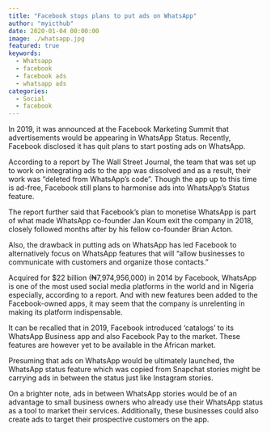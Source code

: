 ```yaml
---
title: "Facebook stops plans to put ads on WhatsApp"
author: "myicthub"
date: 2020-01-04 00:00:00
image: ./whatsapp.jpg
featured: true
keywords:
  - Whatsapp
  - facebook
  - facebook ads
  - whatsapp ads
categories:
  - Social
  - facebook
---
```


In 2019, it was announced at the Facebook Marketing Summit that advertisements would be appearing in WhatsApp Status. Recently, Facebook disclosed it has quit plans to start posting ads on WhatsApp.

According to a report by The Wall Street Journal, the team that was set up to work on integrating ads to the app was dissolved and as a result, their work was “deleted from WhatsApp’s code”. Though the app up to this time is ad-free, Facebook still plans to harmonise ads into WhatsApp’s Status feature.

The report further said that Facebook’s plan to monetise WhatsApp is part of what made WhatsApp co-founder Jan Koum exit the company in 2018, closely followed months after by his fellow co-founder Brian Acton.

Also, the drawback in putting ads on WhatsApp has led Facebook to alternatively focus on WhatsApp features that will “allow businesses to communicate with customers and organize those contacts.”

Acquired for \$22 billion (₦7,974,956,000) in 2014 by Facebook, WhatsApp is one of the most used social media platforms in the world and in Nigeria especially, according to a report. And with new features been added to the Facebook-owned apps, it may seem that the company is unrelenting in making its platform indispensable.

It can be recalled that in 2019, Facebook introduced ‘catalogs’ to its WhatsApp Business app and also Facebook Pay to the market. These features are however yet to be available in the African market.

Presuming that ads on WhatsApp would be ultimately launched, the WhatsApp status feature which was copied from Snapchat stories might be carrying ads in between the status just like Instagram stories.

On a brighter note, ads in between WhatsApp stories would be of an advantage to small business owners who already use their WhatsApp status as a tool to market their services. Additionally, these businesses could also create ads to target their prospective customers on the app.
